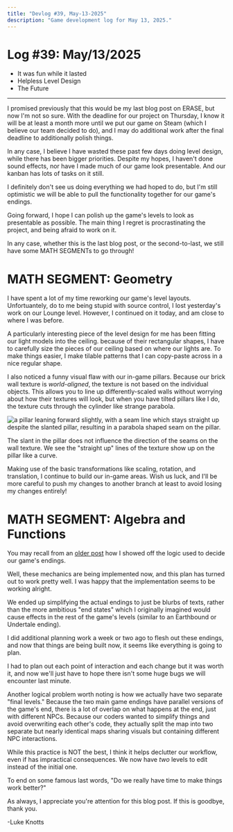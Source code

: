 ```yaml
---
title: "Devlog #39, May-13-2025"
description: "Game development log for May 13, 2025."
---
```


# Log <span class="date">#</span>39: <span class="date">May/13/2025</span>

<ul>
<li class="summary">It was fun while it lasted</li>
<li class="summary">Helpless Level Design</li>
<li class="summary">The Future</li>
</ul>

---

I promised previously that this would be my last blog post on ERASE, but now I'm not so sure. With the deadline for our project on Thursday, I know it will be at least a month more until we put our game on Steam (which I believe our team decided to do), and I may do additional work after the final deadline to additionally polish things.

In any case, I believe I have wasted these past few days doing level design, while there has been bigger priorities. Despite my hopes, I haven't done sound effects, nor have I made much of our game look presentable. And our kanban has lots of tasks on it still.

I definitely don't see us doing everything we had hoped to do, but I'm still optimistic we will be able to pull the functionality together for our game's endings.

Going forward, I hope I can polish up the game's levels to look as presentable as possible. The main thing I regret is procrastinating the project, and being afraid to work on it.

In any case, whether this is the last blog post, or the second-to-last, we still have some MATH SEGMENTs to go through!

<h1>MATH SEGMENT: Geometry</h1>

I have spent a lot of my time reworking our game's level layouts. Unfortuantely, do to me being stupid with source control, I lost yesterday's work on our Lounge level. However, I continued on it today, and am close to where I was before.

A particularly interesting piece of the level design for me has been fitting our light models into the ceiling. because of their rectangular shapes, I have to carefully size the pieces of our ceiling based on where our lights are. To make things easier, I make tilable patterns that I can copy-paste across in a nice regular shape.

I also noticed a funny visual flaw with our in-game pillars. Because our brick wall texture is <i>world-aligned</i>, the texture is not based on the individual objects. This allows you to line up differently-scaled walls without worrying about how their textures will look, but when you have tilted pillars like I do, the texture cuts through the cylinder like strange parabola.

<img src="/images/erase-employment-game/pillarparabolaithink.png" title="It's hard to see, but if you look at the seam line on the upper half of the pillar, you can see it gets lighter and curves around lower down on the pillar." alt="a pillar leaning forward slightly, with a seam line which stays straight up despite the slanted pillar, resulting in a parabola shaped seam on the pillar."></img>

<p class="image-desc">The slant in the pillar does not influence the direction of the seams on the wall texture. We see the "straight up" lines of the texture show up on the pillar like a curve.</p>

Making use of the basic transformations like scaling, rotation, and translation, I continue to build our in-game areas. Wish us luck, and I'll be more careful to push my changes to another branch at least to avoid losing my changes entirely!

<h1>MATH SEGMENT: Algebra and Functions</h1>

You may recall from an <a href="/devlog/mar-7-2025" class="inline-link">older post</a> how I showed off the logic used to decide our game's endings.

Well, these mechanics are being implemented now, and this plan has turned out to work pretty well. I was happy that the implementation seems to be working alright.

We ended up simplifying the actual endings to just be blurbs of texts, rather than the more ambitious "end states" which I originally imagined would cause effects in the rest of the game's levels (similar to an Earthbound or Undertale ending).

I did additional planning work a week or two ago to flesh out these endings, and now that things are being built now, it seems like everything is going to plan.

I had to plan out each point of interaction and each change but it was worth it, and now we'll just have to hope there isn't some huge bugs we will encounter last minute.

Another logical problem worth noting is how we actually have two separate "final levels." Because the two main game endings have parallel versions of the game's end, there is a lot of overlap on what happens at the end, just with different NPCs. Because our coders wanted to simplify things and avoid overwriting each other's code, they actually split the map into two separate but nearly identical maps sharing visuals but containing different NPC interactions.

While this practice is NOT the best, I think it helps declutter our workflow, even if has impractical consequences. We now have <i>two</i> levels to edit instead of the initial one.

To end on some famous last words, "Do we really have time to make things work better?"

As always, I appreciate you're attention for this blog post. If this is goodbye, thank you.

<p class="signature">-Luke Knotts</p>
